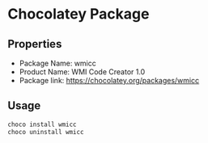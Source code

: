 # Chocolatey Package

## Properties

* Package Name: wmicc
* Product Name: WMI Code Creator 1.0
* Package link: https://chocolatey.org/packages/wmicc

## Usage

```powershell
choco install wmicc
choco uninstall wmicc
```
